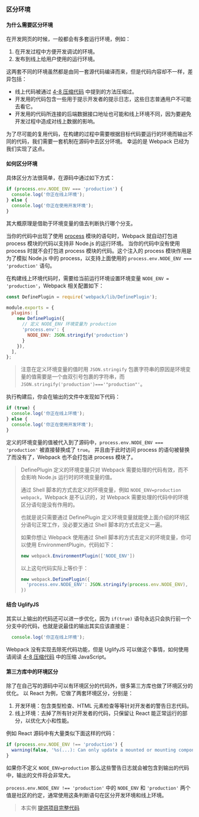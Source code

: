 ### 区分环境

#### 为什么需要区分环境
在开发网页的时候，一般都会有多套运行环境，例如：

1. 在开发过程中方便开发调试的环境。
2. 发布到线上给用户使用的运行环境。

这两套不同的环境虽然都是由同一套源代码编译而来，但是代码内容却不一样，差异包括：

- 线上代码被通过 [4-8 压缩代码](4-8压缩代码.md) 中提到的方法压缩过。
- 开发用的代码包含一些用于提示开发者的提示日志，这些日志普通用户不可能去看它。
- 开发用的代码所连接的后端数据接口地址也可能和线上环境不同，因为要避免开发过程中造成对线上数据的影响。

为了尽可能的复用代码，在构建的过程中需要根据目标代码要运行的环境而输出不同的代码，我们需要一套机制在源码中去区分环境。
幸运的是 Webpack 已经为我们实现了这点。


#### 如何区分环境
具体区分方法很简单，在源码中通过如下方式：
```js
if (process.env.NODE_ENV === 'production') {
  console.log('你正在线上环境');
} else {
  console.log('你正在使用开发环境');
}
```
其大概原理是借助于环境变量的值去判断执行哪个分支。

当你的代码中出现了使用 [process](https://nodejs.org/api/process.html) 模块的语句时，Webpack 就自动打包进 process 模块的代码以支持非 Node.js 的运行环境。
当你的代码中没有使用 process 时就不会打包进 process 模块的代码。这个注入的 process 模块作用是为了模拟 Node.js 中的 process，以支持上面使用的 `process.env.NODE_ENV === 'production'` 语句。

在构建线上环境代码时，需要给当前运行环境设置环境变量 `NODE_ENV = 'production'`，Webpack 相关配置如下：
```js
const DefinePlugin = require('webpack/lib/DefinePlugin');

module.exports = {
  plugins: [
    new DefinePlugin({
      // 定义 NODE_ENV 环境变量为 production
      'process.env': {
        NODE_ENV: JSON.stringify('production')
      }
    }),
  ],
};
```
> 注意在定义环境变量的值时用 `JSON.stringify` 包裹字符串的原因是环境变量的值需要是一个由双引号包裹的字符串，而 `JSON.stringify('production')==='"production"'`。

执行构建后，你会在输出的文件中发现如下代码：
```js
if (true) {
  console.log('你正在线上环境');
} else {
  console.log('你正在使用开发环境');
}
```
定义的环境变量的值被代入到了源码中，`process.env.NODE_ENV === 'production'` 被直接替换成了 `true`。
并且由于此时访问 process 的语句被替换了而没有了，Webpack 也不会打包进 process 模块了。

> DefinePlugin 定义的环境变量只对 Webpack 需要处理的代码有效，而不会影响 Node.js 运行时的环境变量的值。
>
> 通过 Shell 脚本的方式去定义的环境变量，例如 `NODE_ENV=production webpack`，Webpack 是不认识的，对 Webpack 需要处理的代码中的环境区分语句是没有作用的。
>
> 也就是说只需要通过 DefinePlugin 定义环境变量就能使上面介绍的环境区分语句正常工作，没必要又通过 Shell 脚本的方式去定义一遍。
>
> 如果你想让 Webpack 使用通过 Shell 脚本的方式去定义的环境变量，你可以使用 EnvironmentPlugin，代码如下：
> ```js
> new webpack.EnvironmentPlugin(['NODE_ENV'])
> ```
> 以上这句代码实际上等价于：
> ```js
> new webpack.DefinePlugin({
>   'process.env.NODE_ENV': JSON.stringify(process.env.NODE_ENV),
> })
> ```

#### 结合 UglifyJS
其实以上输出的代码还可以进一步优化，因为 `if(true)` 语句永远只会执行前一个分支中的代码，也就是说最佳的输出其实应该直接是：
```js
  console.log('你正在线上环境');
```
Webpack 没有实现去除死代码功能，但是 UglifyJS 可以做这个事情，如何使用请阅读 [4-8 压缩代码](4-8压缩代码.md) 中的压缩 JavaScript。


#### 第三方库中的环境区分
除了在自己写的源码中可以有环境区分的代码外，很多第三方库也做了环境区分的优化。
以 React 为例，它做了两套环境区分，分别是：

1. 开发环境：包含类型检查、HTML 元素检查等等针对开发者的警告日志代码。
2. 线上环境：去掉了所有针对开发者的代码，只保留让 React 能正常运行的部分，以优化大小和性能。

例如 React 源码中有大量类似下面这样的代码：
```js
if (process.env.NODE_ENV !== 'production') {
  warning(false, '%s(...): Can only update a mounted or mounting component.... ')
}
```
如果你不定义 `NODE_ENV=production` 那么这些警告日志就会被包含到输出的代码中，输出的文件将会非常大。

`process.env.NODE_ENV !== 'production'` 中的 `NODE_ENV` 和 `'production'` 两个值是社区的约定，通常使用这条判断语句在区分开发环境和线上环境。

> 本实例 [提供项目完整代码](http://webpack.wuhaolin.cn/4-7区分环境.zip)



